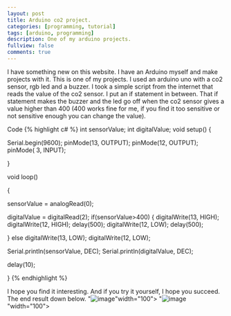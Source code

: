 ```yaml
---
layout: post
title: Arduino co2 project.
categories: [programming, tutorial]
tags: [arduino, programming]
description: One of my arduino projects.
fullview: false
comments: true
---
```


I have something new on this website.
I have an Arduino myself and make projects with it. This is one of my projects.
I used an arduino uno with a co2 sensor, rgb led and a buzzer. 
I took a simple script from the internet that reads the value of the co2 sensor. I put an if statement in between. 
That if statement makes the buzzer and the led go off when the co2 sensor gives a value higher than 400 (400 works fine for me, if you find it too sensitive or not sensitive enough you can change the value). 


Code
{% highlight c# %}
int sensorValue;
int digitalValue;
void setup()
{

Serial.begin(9600); 
pinMode(13, OUTPUT);
pinMode(12, OUTPUT);
pinMode( 3, INPUT);

}


void loop()

{

sensorValue = analogRead(0); 

digitalValue = digitalRead(2); 
if(sensorValue>400)
{
digitalWrite(13, HIGH);
digitalWrite(12, HIGH);
delay(500);
digitalWrite(12, LOW);
delay(500);


}
else
digitalWrite(13, LOW);
digitalWrite(12, LOW);


Serial.println(sensorValue, DEC); 
Serial.println(digitalValue, DEC);

delay(10); 

}
{% endhighlight %}

I hope you find it interesting. And if you try it yourself, I hope you succeed.
The end result down below. 
"![image](https://user-images.githubusercontent.com/82642042/168333785-caccb694-d729-418c-b6be-f788ad0b43fb.png)"width="100">
"![image](https://user-images.githubusercontent.com/82642042/168333860-539c851b-289b-4b91-a036-1e9bedc28395.png)"width="100">
